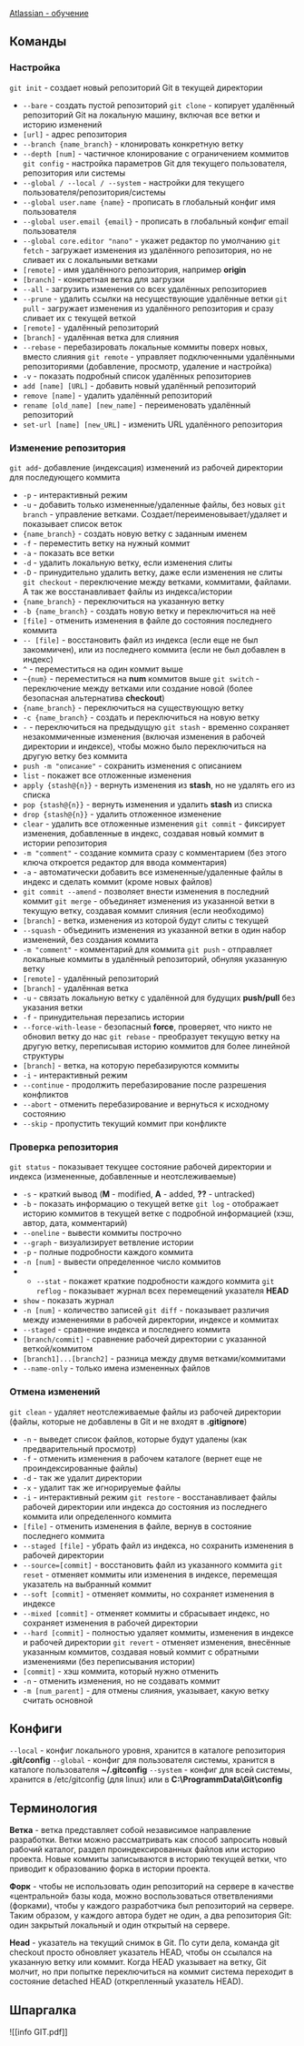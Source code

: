 [Atlassian - обучение](https://www.atlassian.com/ru/git/glossary#commands)
## Команды
### Настройка
`git init` - создает новый репозиторий Git в текущей директории
- `--bare` - создать пустой репозиторий
`git clone` - копирует удалённый репозиторий Git на локальную машину, включая все ветки и историю изменений
- `[url]` - адрес репозитория
- `--branch {name_branch}` - клонировать конкретную ветку
- `--depth [num]` - частичное клонирование с ограничением коммитов
`git config` - настройка параметров Git для текущего пользователя, репозитория или системы
- `--global / --local / --system` - настройки для текущего пользователя/репозитория/системы
- `--global user.name {name}` - прописать в глобальный конфиг имя пользователя
- `--global user.email {email}` - прописать в глобальный конфиг email пользователя
- `--global core.editor "nano"` - укажет редактор по умолчанию
`git fetch` - загружает изменения из удалённого репозитория, но не сливает их с локальными ветками
- `[remote]` - имя удалённого репозитория, например **origin**
- `[branch]` - конкретная ветка для загрузки
- `--all` - загрузить изменения со всех удалённых репозиториев
- `--prune` - удалить ссылки на несуществующие удалённые ветки
`git pull` - загружает изменения из удалённого репозитория и сразу сливает их с текущей веткой
- `[remote]` - удалённый репозиторий
- `[branch]` - удалённая ветка для слияния
- `--rebase` - перебазировать локальные коммиты поверх новых, вместо слияния
`git remote` - управляет подключенными удалёнными репозиториями (добавление, просмотр, удаление и настройка)
- `-v` - показать подробный список удалённых репозиториев
- `add [name] [URL]` - добавить новый удалённый репозиторий
- `remove [name]` - удалить удалённый репозиторий
- `rename [old_name] [new_name]` - переименовать удалённый репозиторий
- `set-url [name] [new_URL]` - изменить URL удалённого репозитория
### Изменение репозитория
`git add`- добавление (индексация) изменений из рабочей директории для последующего коммита
- `-p` - интерактивный режим
- `-u` - добавить только измененные/удаленные файлы, без новых
`git branch` - управление ветками. Создает/переименовывает/удаляет и показывает список веток
- `{name_branch}` - создать новую ветку с заданным именем
- `-f` - переместить ветку на нужный коммит
- `-a` - показать все ветки
- `-d` - удалить локальную ветку, если изменения слиты
- `-D` - принудительно удалить ветку, даже если изменения не слиты
`git checkout` - переключение между ветками, коммитами, файлами. А так же восстанавливает файлы из индекса/истории
- `{name_branch}` - переключиться на указанную ветку
- `-b {name_branch}` - создать новую ветку и переключиться на неё
- `[file]` - отменить изменения в файле до состояния последнего коммита
- `-- [file]` - восстановить файл из индекса (если еще не был закоммичен), или из последнего коммита (если не был добавлен в индекс)
- `^` - переместиться на один коммит выше
- `~{num}` - переместиться на **num** коммитов выше
`git switch` - переключение между ветками или создание новой (более безопасная альтернатива **checkout**)
- `{name_branch}` - переключиться на существующую ветку
- `-c {name_branch}` - создать и переключиться на новую ветку
- `-` - переключиться на предыдущую
`git stash` - временно сохраняет незакоммиченные изменения (включая изменения в рабочей директории и индексе), чтобы можно было переключиться на другую ветку без коммита
- `push -m "описание"` - сохранить изменения с описанием
- `list` - покажет все отложенные изменения
- `apply {stash@{n}}` - вернуть изменения из **stash**, но не удалять его из списка
- `pop {stash@{n}}` - вернуть изменения и удалить **stash** из списка
- `drop {stash@{n}}` - удалить отложенное изменение
- `clear` - удалить все отложенные изменения
`git commit` - фиксирует изменения, добавленные в индекс, создавая новый коммит в истории репозитория
-  `-m "comment"` - создание коммита сразу с комментарием (без этого ключа откроется редактор для ввода комментария)
- `-a` - автоматически добавить все измененные/удаленные файлы в индекс и сделать коммит (кроме новых файлов)
- `git commit --amend` - позволяет внести изменения в последний коммит
`git merge` - объединяет изменения из указанной ветки в текущую ветку, создавая коммит слияния (если необходимо)
- `[branch]` - ветка, изменения из которой будут слиты с текущей
- `--squash` - объединить изменения из указанной ветки в один набор изменений, без создания коммита
- `-m "comment"` - комментарий для коммита
`git push` - отправляет локальные коммиты в удалённый репозиторий, обнуляя указанную ветку
- `[remote]` - удалённый репозиторий
- `[branch]` - удалённая ветка
- `-u` - связать локальную ветку с удалённой для будущих **push/pull** без указания ветки
- `-f` - принудительная перезапись истории
- `--force-with-lease` - безопасный **force**, проверяет, что никто не обновил ветку до нас
`git rebase` - преобразует текущую ветку на другую ветку, переписывая историю коммитов для более линейной структуры
- `[branch]` - ветка, на которую перебазируются коммиты
- `-i` - интерактивный режим
- `--continue` - продолжить перебазирование после разрешения конфликтов
- `--abort` - отменить перебазирование и вернуться к исходному состоянию
- `--skip` - пропустить текущий коммит при конфликте
### Проверка репозитория
`git status` - показывает текущее состояние рабочей директории и индекса (измененные, добавленные и неотслеживаемые)
- `-s` - краткий вывод (**M** - modified, **A** - added, **??** - untracked)
- `-b` - показать информацию о текущей ветке
`git log` - отображает историю коммитов в текущей ветке с подробной информацией (хэш, автор, дата, комментарий)
- `--oneline` - вывести коммиты построчно
- `--graph` - визуализирует ветвление истории
- `-p` - полные подробности каждого коммита
- `-n [num]` - вывести определенное число коммитов
- - `--stat` - покажет краткие подробности каждого коммита
`git reflog` - показывает журнал всех перемещений указателя **HEAD**
- `show` - показать журнал
- `-n [num]` - количество записей
`git diff` - показывает различия между изменениями в рабочей директории, индексе и коммитах
- `--staged` - сравнение индекса и последнего коммита
- `[branch/commit]` - сравнение рабочей директории с указанной веткой/коммитом
- `[branch1]...[branch2]` - разница между двумя ветками/коммитами
- `--name-only` - только имена измененных файлов
### Отмена изменений
`git clean` - удаляет неотслеживаемые файлы из рабочей директории (файлы, которые не добавлены в Git и не входят в **.gitignore**)
- `-n` - выведет список файлов, которые будут удалены (как предварительный просмотр)
- `-f` - отменить изменения в рабочем каталоге (вернет еще не проиндексированные файлы)
- `-d` - так же удалит директории
- `-x` - удалит так же игнорируемые файлы
- `-i` - интерактивный режим
`git restore` - восстанавливает файлы рабочей директории или индекса до состояния из последнего коммита или определенного коммита
- `[file]` - отменить изменения в файле, вернув в состояние последнего коммита
- `--staged [file]` - убрать файл из индекса, но сохранить изменения в рабочей директории
- `--source=[commit]` - восстановить файл из указанного коммита
`git reset` - отменяет коммиты или изменения в индексе, перемещая указатель на выбранный коммит
- `--soft [commit]` - отменяет коммиты, но сохраняет изменения в индексе
- `--mixed [commit]` - отменяет коммиты и сбрасывает индекс, но сохраняет изменения в рабочей директории
- `--hard [commit]` - полностью удаляет коммиты, изменения в индексе и рабочей директории
`git revert` - отменяет изменения, внесённые указанным коммитов, создавая новый коммит с обратными изменениями (без переписывания истории)
- `[commit]` - хэш коммита, который нужно отменить
- `-n` - отменить изменения, но не создавать коммит
- `-m [num_parent]` - для отмены слияния, указывает, какую ветку считать основной

## Конфиги
`--local` - конфиг локального уровня, хранится в каталоге репозитория **.git/config**
`--global` - конфиг для пользователя системы, хранится в каталоге пользователя **~/.gitconfig**
`--system` - конфиг для всей системы, хранится в /etc/gitconfig (для linux) или в **C:\ProgrammData\Git\config**

## Терминология
**Ветка** - ветка представляет собой независимое направление разработки. Ветки можно рассматривать как способ запросить новый рабочий каталог, раздел проиндексированных файлов или историю проекта. Новые коммиты записываются в историю текущей ветки, что приводит к образованию форка в истории проекта.

**Форк** - чтобы не использовать один репозиторий на сервере в качестве «центральной» базы кода, можно воспользоваться ответвлениями (форками), чтобы у каждого разработчика был репозиторий на сервере. Таким образом, у каждого автора будет не один, а два репозитория Git: один закрытый локальный и один открытый на сервере.

**Head** - указатель на текущий снимок в Git. По сути дела, команда git checkout просто обновляет указатель HEAD, чтобы он ссылался на указанную ветку или коммит. Когда HEAD указывает на ветку, Git молчит, но при попытке переключиться на коммит система переходит в состояние detached HEAD (открепленный указатель HEAD).
## Шпаргалка

![[info GIT.pdf]]